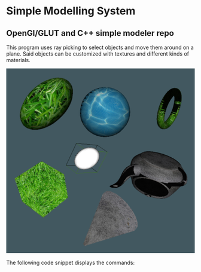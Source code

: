 # Simple Modelling System

## OpenGl/GLUT and C++ simple modeler repo

This program uses ray picking to select objects and move them around on a plane. Said objects can be customized with textures and different kinds of materials. 

![ScreenShot](modellerPic.png)

The following code snippet displays the commands:

```

```

